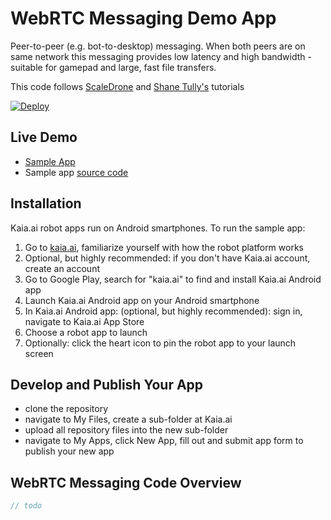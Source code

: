 # WebRTC Messaging Demo App
Peer-to-peer (e.g. bot-to-desktop) messaging.
When both peers are on same network this messaging provides low latency and high bandwidth - suitable for gamepad and large, fast file transfers.

This code follows [ScaleDrone](https://www.scaledrone.com/blog/webrtc-chat-tutorial/) and [Shane Tully's](https://shanetully.com/2014/09/a-dead-simple-webrtc-example/) tutorials

[![Deploy](https://www.oomwoo.com/wp-content/uploads/2018/11/deploy.png)](https://kaia.ai/deploy)

## Live Demo
- [Sample App](https://kaia.ai/view-app/5bf910b2b7f0731e286bbccc)
- Sample app [source code](https://github.com/kaiaai/tree/master/webrtc-messaging)

## Installation
Kaia.ai robot apps run on Android smartphones. To run the sample app:
1. Go to [kaia.ai](https://kaia.ai/), familiarize yourself with how the robot platform works
2. Optional, but highly recommended: if you don't have Kaia.ai account, create an account
3. Go to Google Play, search for "kaia.ai" to find and install Kaia.ai Android app
4. Launch Kaia.ai Android app on your Android smartphone
5. In Kaia.ai Android app: (optional, but highly recommended): sign in, navigate to Kaia.ai App Store
6. Choose a robot app to launch
7. Optionally: click the heart icon to pin the robot app to your launch screen 

## Develop and Publish Your App
- clone the repository
- navigate to My Files, create a sub-folder at Kaia.ai
- upload all repository files into the new sub-folder
- navigate to My Apps, click New App, fill out and submit app form to publish your new app

## WebRTC Messaging Code Overview
```js
// todo
````

